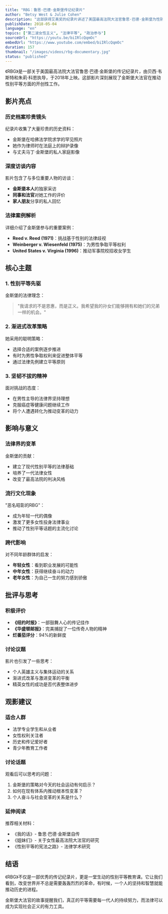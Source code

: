 ```yaml
---
title: "RBG：鲁思·巴德·金斯堡传记纪录片"
author: "Betsy West & Julie Cohen"
description: "这部获得艾美奖的纪录片讲述了美国最高法院大法官鲁思·巴德·金斯堡为性别平等而奋斗的传奇人生，展现了她作为法律先驱和女权活动家的卓越贡献。"
publishDate: 2018-05-04
language: "en"
topics: ["第二波女性主义", "法律平等", "政治参与"]
sourceUrl: "https://youtu.be/biIRlcQqmOc"
embedUrl: "https://www.youtube.com/embed/biIRlcQqmOc"
duration: 157
thumbnail: "/images/videos/rbg-documentary.jpg"
status: "published"
---
```


《RBG》是一部关于美国最高法院大法官鲁思·巴德·金斯堡的传记纪录片，由贝西·韦斯特和朱莉·科恩执导，于2018年上映。这部影片深刻展现了金斯堡大法官在推动性别平等方面的开创性工作。

## 影片亮点

### 历史档案珍贵镜头
纪录片收集了大量珍贵的历史资料：
- 金斯堡在哈佛法学院求学的罕见照片
- 她作为律师时在法庭上的辩护录像
- 与丈夫马丁·金斯堡的私人家庭影像

### 深度访谈内容
影片包含了与多位重要人物的访谈：
- **金斯堡本人**的独家采访
- **同事和法官**对她工作的评价
- **家人朋友**分享的私人回忆

### 法律案例解析
详细介绍了金斯堡参与的重要案例：
- **Reed v. Reed (1971)**：挑战基于性别的法律歧视
- **Weinberger v. Wiesenfeld (1975)**：为男性争取平等权利
- **United States v. Virginia (1996)**：推动军事院校招收女学生

## 核心主题

### 1. 性别平等先驱
金斯堡的法律理念：
> "我请求的不是恩惠，而是正义。我希望我的孙女们能够拥有和她们的兄弟一样的机会。"

### 2. 渐进式改革策略
她采用的聪明策略：
- 选择合适的案例逐步推进
- 有时为男性争取权利来促进整体平等
- 通过法律先例建立平等原则

### 3. 坚韧不拔的精神
面对挑战的态度：
- 在男性主导的法律界坚持理想
- 克服癌症等健康问题继续工作
- 将个人遭遇转化为推动变革的动力

## 影响与意义

### 法律界的变革
金斯堡的贡献：
- 建立了现代性别平等的法律基础
- 培养了一代法律女性
- 改变了最高法院的判决风格

### 流行文化现象
"恶名昭彰的RBG"：
- 成为年轻一代的偶像
- 激发了更多女性投身法律事业
- 推动了性别平等话题的主流化讨论

### 跨代影响
对不同年龄群体的启发：
- **年轻女性**：看到职业发展的可能性
- **中年女性**：获得继续奋斗的动力
- **老年女性**：为自己一生的努力感到骄傲

## 批评与思考

### 积极评价
- **《纽约时报》**：一部鼓舞人心的传记佳作
- **《华盛顿邮报》**：完美捕捉了一位传奇人物的精神
- **烂番茄评分**：94%的新鲜度

### 讨论议题
影片也引发了一些思考：
- 个人英雄主义与集体运动的关系
- 渐进式改革与激进变革的平衡
- 精英女性的成功是否代表整体进步

## 观影建议

### 适合人群
- 法学专业学生和从业者
- 女性权利关注者
- 历史和传记爱好者
- 青少年教育工作者

### 讨论话题
观看后可以思考的问题：
1. 金斯堡的策略对今天的社会运动有何启示？
2. 如何在现有体系内推动根本性变革？
3. 个人奋斗与社会变革的关系是什么？

### 延伸阅读
推荐相关材料：
- 《我的话》- 鲁思·巴德·金斯堡自传
- 《姐妹们》- 关于女性最高法院大法官的研究
- 《性别平等的宪法之路》- 法律学术研究

## 结语

《RBG》不仅是一部优秀的传记纪录片，更是一堂生动的性别平等教育课。它让我们看到，改变世界并不总是需要轰轰烈烈的革命，有时候，一个人的坚持和智慧就能推动历史的进程。

金斯堡大法官的故事提醒我们，真正的平等需要每一代人的持续努力，而法律可以成为实现社会正义的有力工具。